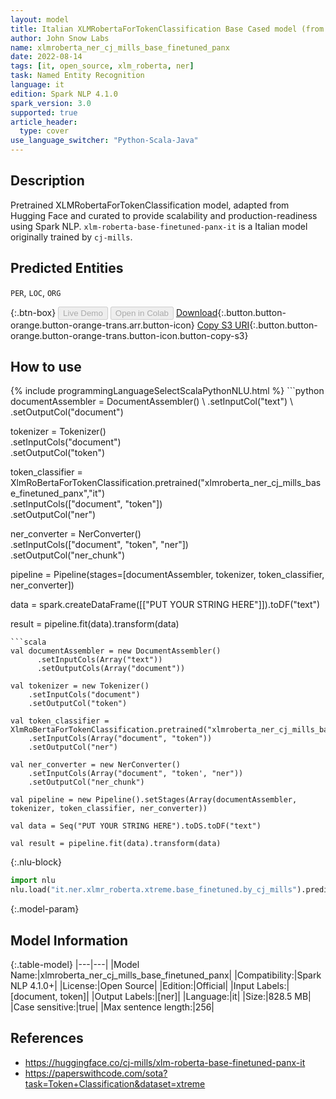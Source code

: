 ```yaml
---
layout: model
title: Italian XLMRobertaForTokenClassification Base Cased model (from cj-mills)
author: John Snow Labs
name: xlmroberta_ner_cj_mills_base_finetuned_panx
date: 2022-08-14
tags: [it, open_source, xlm_roberta, ner]
task: Named Entity Recognition
language: it
edition: Spark NLP 4.1.0
spark_version: 3.0
supported: true
article_header:
  type: cover
use_language_switcher: "Python-Scala-Java"
---
```


## Description

Pretrained XLMRobertaForTokenClassification model, adapted from Hugging Face and curated to provide scalability and production-readiness using Spark NLP. `xlm-roberta-base-finetuned-panx-it` is a Italian model originally trained by `cj-mills`.

## Predicted Entities

`PER`, `LOC`, `ORG`

{:.btn-box}
<button class="button button-orange" disabled>Live Demo</button>
<button class="button button-orange" disabled>Open in Colab</button>
[Download](https://s3.amazonaws.com/auxdata.johnsnowlabs.com/public/models/xlmroberta_ner_cj_mills_base_finetuned_panx_it_4.1.0_3.0_1660445523158.zip){:.button.button-orange.button-orange-trans.arr.button-icon}
[Copy S3 URI](s3://auxdata.johnsnowlabs.com/public/models/xlmroberta_ner_cj_mills_base_finetuned_panx_it_4.1.0_3.0_1660445523158.zip){:.button.button-orange.button-orange-trans.button-icon.button-copy-s3}

## How to use



<div class="tabs-box" markdown="1">
{% include programmingLanguageSelectScalaPythonNLU.html %}
```python
documentAssembler = DocumentAssembler() \
    .setInputCol("text") \
    .setOutputCol("document")

tokenizer = Tokenizer() \
    .setInputCols("document") \
    .setOutputCol("token")

token_classifier = XlmRoBertaForTokenClassification.pretrained("xlmroberta_ner_cj_mills_base_finetuned_panx","it") \
    .setInputCols(["document", "token"]) \
    .setOutputCol("ner")

ner_converter = NerConverter()\
    .setInputCols(["document", "token", "ner"])\
    .setOutputCol("ner_chunk")

pipeline = Pipeline(stages=[documentAssembler, tokenizer, token_classifier, ner_converter])

data = spark.createDataFrame([["PUT YOUR STRING HERE"]]).toDF("text")

result = pipeline.fit(data).transform(data)
```
```scala
val documentAssembler = new DocumentAssembler()
      .setInputCols(Array("text"))
      .setOutputCols(Array("document"))

val tokenizer = new Tokenizer()
    .setInputCols("document")
    .setOutputCol("token")

val token_classifier = XlmRoBertaForTokenClassification.pretrained("xlmroberta_ner_cj_mills_base_finetuned_panx","it")
    .setInputCols(Array("document", "token"))
    .setOutputCol("ner")

val ner_converter = new NerConverter()
    .setInputCols(Array("document", "token', "ner"))
    .setOutputCol("ner_chunk")

val pipeline = new Pipeline().setStages(Array(documentAssembler, tokenizer, token_classifier, ner_converter))

val data = Seq("PUT YOUR STRING HERE").toDS.toDF("text")

val result = pipeline.fit(data).transform(data)
```


{:.nlu-block}
```python
import nlu
nlu.load("it.ner.xlmr_roberta.xtreme.base_finetuned.by_cj_mills").predict("""PUT YOUR STRING HERE""")
```

</div>

{:.model-param}
## Model Information

{:.table-model}
|---|---|
|Model Name:|xlmroberta_ner_cj_mills_base_finetuned_panx|
|Compatibility:|Spark NLP 4.1.0+|
|License:|Open Source|
|Edition:|Official|
|Input Labels:|[document, token]|
|Output Labels:|[ner]|
|Language:|it|
|Size:|828.5 MB|
|Case sensitive:|true|
|Max sentence length:|256|

## References

- https://huggingface.co/cj-mills/xlm-roberta-base-finetuned-panx-it
- https://paperswithcode.com/sota?task=Token+Classification&dataset=xtreme